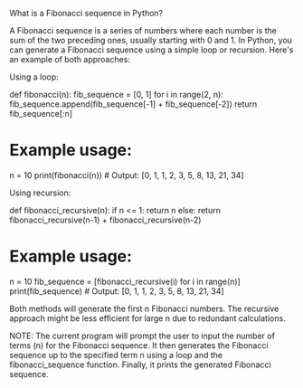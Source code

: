 What is a Fibonacci sequence in Python?

A Fibonacci sequence is a series of numbers where each number is the sum of the two preceding ones, usually starting with 0 and 1. In Python, you can generate a Fibonacci sequence using a simple loop or recursion. Here's an example of both approaches:

Using a loop:

def fibonacci(n):
    fib_sequence = [0, 1]
    for i in range(2, n):
        fib_sequence.append(fib_sequence[-1] + fib_sequence[-2])
    return fib_sequence[:n]

# Example usage:
n = 10
print(fibonacci(n))  # Output: [0, 1, 1, 2, 3, 5, 8, 13, 21, 34]

Using recursion:

def fibonacci_recursive(n):
    if n <= 1:
        return n
    else:
        return fibonacci_recursive(n-1) + fibonacci_recursive(n-2)

# Example usage:
n = 10
fib_sequence = [fibonacci_recursive(i) for i in range(n)]
print(fib_sequence)  # Output: [0, 1, 1, 2, 3, 5, 8, 13, 21, 34]

Both methods will generate the first n Fibonacci numbers. The recursive approach might be less efficient for large n due to redundant calculations.

NOTE:
The current program will prompt the user to input the number of terms (n) for the Fibonacci sequence. It then generates the Fibonacci sequence up to the specified term n using a loop and the fibonacci_sequence function. Finally, it prints the generated Fibonacci sequence.
